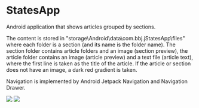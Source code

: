 # StatesApp

Android application that shows articles grouped by sections.

The content is stored in "storage\Android\data\com.bbj.jStatesApp\files" where each folder is a section (and its name is the folder name).
The section folder contains article folders and an image (section preview), the article folder contains an image (article preview) and a text file (article text),
where the first line is taken as the title of the article. If the article or section does not have an image, a dark red gradient is taken.

Navigation is implemented by Android Jetpack Navigation and Navigation Drawer.

![](https://github.com/BahtiBJ/StatesApp/tree/master/illustration/states_preview_1.gif)  ![](https://github.com/BahtiBJ/StatesApp/tree/master/illustration/states_preview_2.gif) 
